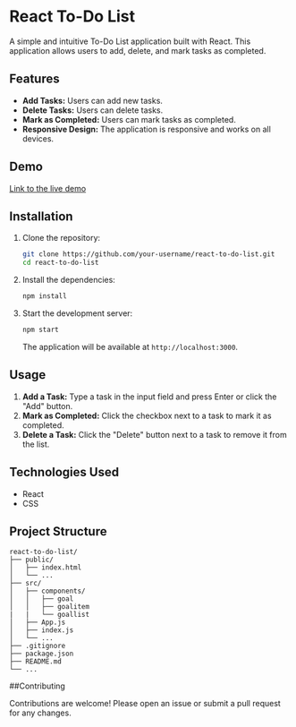 # React To-Do List

A simple and intuitive To-Do List application built with React. This application allows users to add, delete, and mark tasks as completed.

## Features

- **Add Tasks:** Users can add new tasks.
- **Delete Tasks:** Users can delete tasks.
- **Mark as Completed:** Users can mark tasks as completed.
- **Responsive Design:** The application is responsive and works on all devices.

## Demo

[Link to the live demo](#)

## Installation

1. Clone the repository:

    ```bash
    git clone https://github.com/your-username/react-to-do-list.git
    cd react-to-do-list
    ```

2. Install the dependencies:

    ```bash
    npm install
    ```

3. Start the development server:

    ```bash
    npm start
    ```

    The application will be available at `http://localhost:3000`.

## Usage

1. **Add a Task:** Type a task in the input field and press Enter or click the "Add" button.
2. **Mark as Completed:** Click the checkbox next to a task to mark it as completed.
3. **Delete a Task:** Click the "Delete" button next to a task to remove it from the list.

## Technologies Used

- React
- CSS

## Project Structure

```plaintext
react-to-do-list/
├── public/
│   ├── index.html
│   └── ...
├── src/
│   ├── components/
│   │   ├── goal
│   │   ├── goalitem
|   |   └── goallist
│   ├── App.js
│   ├── index.js
│   └── ...
├── .gitignore
├── package.json
├── README.md
└── ...
```
##Contributing 

Contributions are welcome! Please open an issue or submit a pull request for any changes.
